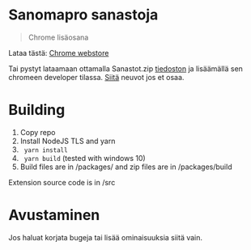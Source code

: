 # Sanomapro sanastoja

> Chrome lisäosana

Lataa tästä: [Chrome webstore](https://chrome.google.com/webstore/detail/sanastot/mpmiknlnhbaefinkddjddmbhaedjgeha)


Tai pystyt lataamaan ottamalla Sanastot.zip [tiedoston](https://github.com/jeffeeeee/sanomapro-sanastot/releases/latest) ja lisäämällä sen chromeen developer tilassa.
[Siitä](https://ui.vision/howto/install-chrome-extension-from-file) neuvot jos et osaa.

# Building

1. Copy repo
2. Install NodeJS TLS and yarn
3. ` yarn install`
4. ` yarn build` (tested with windows 10)
5. Build files are in /packages/ and zip files are in /packages/build

Extension source code is in /src

# Avustaminen

Jos haluat korjata bugeja tai lisää ominaisuuksia siitä vain.
